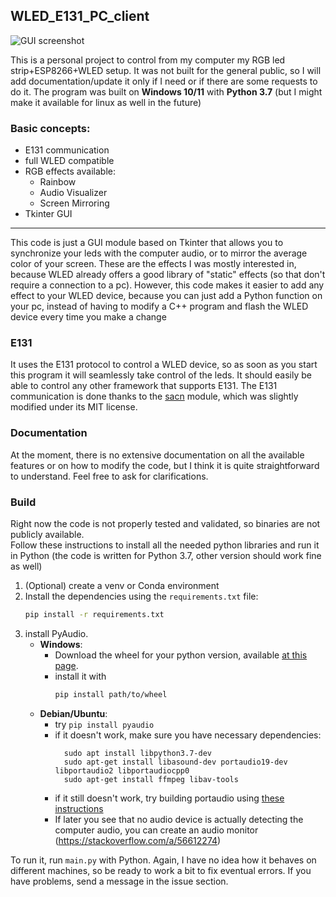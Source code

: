 ## WLED_E131_PC_client

![GUI screenshot](https://user-images.githubusercontent.com/42719353/141372480-06883e9d-6275-4762-a612-f58d3c02278e.png)

This is a personal project to control from my computer my RGB led strip+ESP8266+WLED setup. It was not built for the general public, so I will add documentation/update it only if I need or if there are some requests to do it. The program was built on **Windows 10/11** with **Python 3.7** (but I might make it available for linux as well in the future)

### Basic concepts:

- E131 communication
- full WLED compatible
- RGB effects available:
    + Rainbow
    + Audio Visualizer
    + Screen Mirroring
- Tkinter GUI

---

This code is just a GUI module based on Tkinter that allows you to synchronize your leds with the computer audio, or to mirror the average color of your screen.
These are the effects I was mostly interested in, because WLED already offers a good library of "static" effects (so that don't require a connection to a pc). 
However, this code makes it easier to add any effect to your WLED device, because you can just add a Python function on your pc, instead of having to modify a C++ program and flash the WLED device every time you make a change 

### E131

It uses the E131 protocol to control a WLED device, so as soon as you start this program it will seamlessly take control of the leds. It should easily be able to control any other framework that supports E131.
The E131 communication is done thanks to the [sacn](https://github.com/Hundemeier/sacn) module, which was slightly modified under its MIT license.

### Documentation

At the moment, there is no extensive documentation on all the available features or on how to modify the code, but I think it is quite straightforward to understand. Feel free to ask for clarifications.

### Build

Right now the code is not properly tested and validated, so binaries are not publicly available.<br>
Follow these instructions to install all the needed python libraries and run it in Python (the code is written for Python 3.7, other version should work fine as well)

1. (Optional) create a venv or Conda environment
1.  Install the dependencies using the `requirements.txt` file:
    ```sh
    pip install -r requirements.txt
    ```  
1. install PyAudio. 
    - **Windows**: 
      + Download the wheel for your python version, available [at this page](https://www.lfd.uci.edu/~gohlke/pythonlibs/). 
      + install it with 
        ```sh
        pip install path/to/wheel 
        ```  
   - **Debian/Ubuntu**:
      + try `pip install pyaudio`
      + if it doesn't work, make sure you have necessary dependencies:
        ```shell
          sudo apt install libpython3.7-dev
          sudo apt-get install libasound-dev portaudio19-dev libportaudio2 libportaudiocpp0
          sudo apt-get install ffmpeg libav-tools
        ``` 
      + if it still doesn't work, try building portaudio using [these instructions](https://stackoverflow.com/a/35593426)
      + If later you see that no audio device is actually detecting the computer audio, you can create an audio monitor (https://stackoverflow.com/a/56612274)  

 To run it, run `main.py` with Python. Again, I have no idea how it behaves on different machines, so be ready to work a bit to fix eventual errors. If you have problems, send a message in the issue section. 
